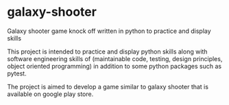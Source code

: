 # galaxy-shooter
Galaxy shooter game knock off written in python to practice and display skills 

This project is intended to practice and display python skills along with software engineering skills of (maintainable code, testing, design principles, object oriented programming) in addition to some python packages such as pytest. 

The project is aimed to develop a game similar to galaxy shooter that is available on google play store. 
